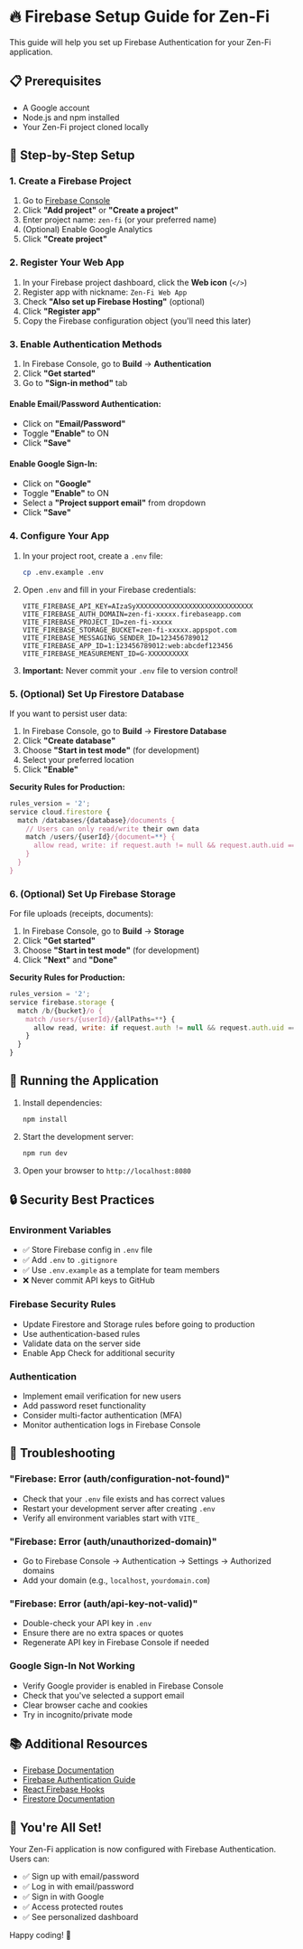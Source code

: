 # 🔥 Firebase Setup Guide for Zen-Fi

This guide will help you set up Firebase Authentication for your Zen-Fi application.

## 📋 Prerequisites

- A Google account
- Node.js and npm installed
- Your Zen-Fi project cloned locally

## 🚀 Step-by-Step Setup

### 1. Create a Firebase Project

1. Go to [Firebase Console](https://console.firebase.google.com/)
2. Click **"Add project"** or **"Create a project"**
3. Enter project name: `zen-fi` (or your preferred name)
4. (Optional) Enable Google Analytics
5. Click **"Create project"**

### 2. Register Your Web App

1. In your Firebase project dashboard, click the **Web icon** (`</>`)
2. Register app with nickname: `Zen-Fi Web App`
3. Check **"Also set up Firebase Hosting"** (optional)
4. Click **"Register app"**
5. Copy the Firebase configuration object (you'll need this later)

### 3. Enable Authentication Methods

1. In Firebase Console, go to **Build** → **Authentication**
2. Click **"Get started"**
3. Go to **"Sign-in method"** tab

#### Enable Email/Password Authentication:
- Click on **"Email/Password"**
- Toggle **"Enable"** to ON
- Click **"Save"**

#### Enable Google Sign-In:
- Click on **"Google"**
- Toggle **"Enable"** to ON
- Select a **"Project support email"** from dropdown
- Click **"Save"**

### 4. Configure Your App

1. In your project root, create a `.env` file:
   ```bash
   cp .env.example .env
   ```

2. Open `.env` and fill in your Firebase credentials:
   ```env
   VITE_FIREBASE_API_KEY=AIzaSyXXXXXXXXXXXXXXXXXXXXXXXXXXXXX
   VITE_FIREBASE_AUTH_DOMAIN=zen-fi-xxxxx.firebaseapp.com
   VITE_FIREBASE_PROJECT_ID=zen-fi-xxxxx
   VITE_FIREBASE_STORAGE_BUCKET=zen-fi-xxxxx.appspot.com
   VITE_FIREBASE_MESSAGING_SENDER_ID=123456789012
   VITE_FIREBASE_APP_ID=1:123456789012:web:abcdef123456
   VITE_FIREBASE_MEASUREMENT_ID=G-XXXXXXXXXX
   ```

3. **Important:** Never commit your `.env` file to version control!

### 5. (Optional) Set Up Firestore Database

If you want to persist user data:

1. In Firebase Console, go to **Build** → **Firestore Database**
2. Click **"Create database"**
3. Choose **"Start in test mode"** (for development)
4. Select your preferred location
5. Click **"Enable"**

**Security Rules for Production:**
```javascript
rules_version = '2';
service cloud.firestore {
  match /databases/{database}/documents {
    // Users can only read/write their own data
    match /users/{userId}/{document=**} {
      allow read, write: if request.auth != null && request.auth.uid == userId;
    }
  }
}
```

### 6. (Optional) Set Up Firebase Storage

For file uploads (receipts, documents):

1. In Firebase Console, go to **Build** → **Storage**
2. Click **"Get started"**
3. Choose **"Start in test mode"** (for development)
4. Click **"Next"** and **"Done"**

**Security Rules for Production:**
```javascript
rules_version = '2';
service firebase.storage {
  match /b/{bucket}/o {
    match /users/{userId}/{allPaths=**} {
      allow read, write: if request.auth != null && request.auth.uid == userId;
    }
  }
}
```

## 🏃 Running the Application

1. Install dependencies:
   ```bash
   npm install
   ```

2. Start the development server:
   ```bash
   npm run dev
   ```

3. Open your browser to `http://localhost:8080`

## 🔒 Security Best Practices

### Environment Variables
- ✅ Store Firebase config in `.env` file
- ✅ Add `.env` to `.gitignore`
- ✅ Use `.env.example` as a template for team members
- ❌ Never commit API keys to GitHub

### Firebase Security Rules
- Update Firestore and Storage rules before going to production
- Use authentication-based rules
- Validate data on the server side
- Enable App Check for additional security

### Authentication
- Implement email verification for new users
- Add password reset functionality
- Consider multi-factor authentication (MFA)
- Monitor authentication logs in Firebase Console

## 🐛 Troubleshooting

### "Firebase: Error (auth/configuration-not-found)"
- Check that your `.env` file exists and has correct values
- Restart your development server after creating `.env`
- Verify all environment variables start with `VITE_`

### "Firebase: Error (auth/unauthorized-domain)"
- Go to Firebase Console → Authentication → Settings → Authorized domains
- Add your domain (e.g., `localhost`, `yourdomain.com`)

### "Firebase: Error (auth/api-key-not-valid)"
- Double-check your API key in `.env`
- Ensure there are no extra spaces or quotes
- Regenerate API key in Firebase Console if needed

### Google Sign-In Not Working
- Verify Google provider is enabled in Firebase Console
- Check that you've selected a support email
- Clear browser cache and cookies
- Try in incognito/private mode

## 📚 Additional Resources

- [Firebase Documentation](https://firebase.google.com/docs)
- [Firebase Authentication Guide](https://firebase.google.com/docs/auth)
- [React Firebase Hooks](https://github.com/CSFrequency/react-firebase-hooks)
- [Firestore Documentation](https://firebase.google.com/docs/firestore)

## 🎉 You're All Set!

Your Zen-Fi application is now configured with Firebase Authentication. Users can:
- ✅ Sign up with email/password
- ✅ Log in with email/password
- ✅ Sign in with Google
- ✅ Access protected routes
- ✅ See personalized dashboard

Happy coding! 🚀
